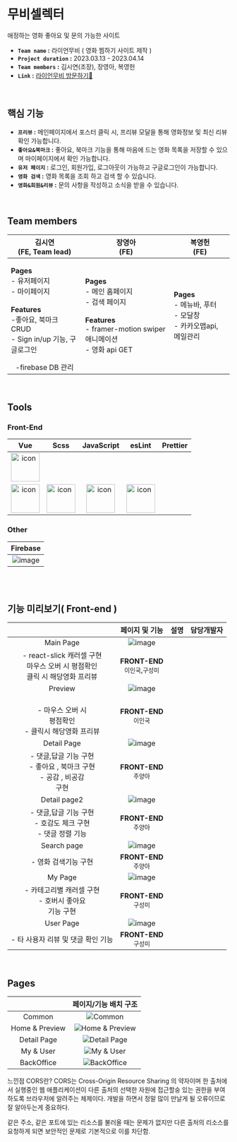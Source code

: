 # 무비셀렉터
애정하는 영화 좋아요 및 문의 가능한 사이트<br />
- **`Team name` :** 라이언무비 ( 영화 찜하기 사이트 제작 )
- **`Project duration` :** 2023.03.13 - 2023.04.14
- **`Team members` :** 김시연(조장), 장영아, 복영헌
- **`Link` :** [라이언무비 방문하기👀](https://movie-33ea4.web.app/)

<br/>

## 핵심 기능
- **`프리뷰` :** 메인페이지에서 포스터 클릭 시, 프리뷰 모달을 통해 영화정보 및 최신 리뷰 확인 가능합니다.
- **`좋아요&북마크` :** 좋아요, 북마크 기능을 통해 마음에 드는 영화 목록을 저장할 수 있으며 마이페이지에서 확인 가능합니다.
- **`유저 페이지` :** 로그인, 회원가입, 로그아웃이 가능하고 구글로그인이 가능합니다.
- **`영화 검색` :** 영화 목록을 조회 하고 검색 할 수 있습니다.
- **`영화&회원&리뷰` :** 문의 사항을 작성하고 소식을 받을 수 있습니다.


<br/>


## Team members



|김시연<br>(FE, Team lead)|장영아<br>(FE)|복영헌<br>(FE)|                     
| :--: | :--: | :--: | 
| <p align="left">**Pages**<br/>- 유저페이지<br/>- 마이페이지 <br /><br/>**Features**<br/>-좋아요, 북마크 CRUD <br/> - Sign in/up 기능, 구글로그인</p>-firebase DB 관리 | <p align="left">**Pages**<br/>- 메인 홈페이지<br/>- 검색 페이지<br/> <br/>**Features**<br/>- framer-motion swiper 애니메이션 <br/> - 영화 api GET <br/> </p> | <p align="left">**Pages**<br/>- 메뉴바, 푸터<br/>  - 모달창 <br/> - 카카오맵api, 메일관리 <br/> |



<br/>

## <span style="">  **Tools** </span>

### Front-End

Vue|Scss|JavaScript|esLint|Prettier|
|  :--: | :--: | :--: | :--: | :--: |
| <img src="https://github.com/rlatldus/Movie/assets/122216298/8167513d-c43a-4c81-ad28-cc229b9b1ea9" alt="icon" width="65" height="65"/>
 | <img src="https://techstack-generator.vercel.app/sass-icon.svg" alt="icon" width="65" height="65" />|  <img src="https://techstack-generator.vercel.app/js-icon.svg" alt="icon" width="65" height="65" /> | <img src="https://techstack-generator.vercel.app/eslint-icon.svg" alt="icon" width="65" height="65" /> | <img src="https://techstack-generator.vercel.app/prettier-icon.svg" alt="icon" width="65" height="65" /> |


### Other

Firebase|
| :--: |
| ![image](https://github.com/rlatldus/Movie/assets/122216298/95630a87-0621-4bc2-b5fe-08a62da9a595)|

<br/>

<br/>

## 기능 미리보기( Front-end )


| |페이지 및 기능 |설명|담당개발자|
|:--:|:--:|:--:|:--:|
|Main Page|![image](https://github.com/rlatldus/Movie/assets/122216298/96bd5da3-006c-4ac3-94d1-279ca7bc8bb8)
| - react-slick 캐러셀 구현 <br/>마우스 오버 시 평점확인 <br/>클릭 시 해당영화 프리뷰 | **FRONT-END** </br> `이인국`,`구성미` </br>|
|Preview|![image](https://github.com/rlatldus/Movie/assets/122216298/d39b35e4-4012-41c4-b588-3d350e03618b)
| </br> - 마우스 오버 시<br/> 평점확인 </br> - 클릭시 해당영화 프리뷰 | **FRONT-END** </br> `이인국` </br> |
|Detail Page|![image](https://github.com/rlatldus/Movie/assets/122216298/742b2503-aedc-44fd-8dcf-4a9d9c21a1ea)
| - 댓글,답글 기능 구현 </br> - 좋아요 , 북마크 구현 </br> - 공감 , 비공감<br/> 구현 | **FRONT-END** </br> `주양아` |
|Detail page2 |![image](https://github.com/rlatldus/Movie/assets/122216298/5cf491e0-c4db-4eea-a888-9fe11eaea4de)
| - 댓글,답글 기능 구현 <br/> - 호감도 체크 구현 <br/>- 댓글 정렬 기능  | **FRONT-END** </br> `주양아` </br> |
|Search page |![image](https://github.com/rlatldus/Movie/assets/122216298/503501e3-742a-4a6d-a494-ead30841f979)
| - 영화 검색기능 구현 <br/>| **FRONT-END** </br> `주양아` </br> |
|My Page|![image](https://github.com/rlatldus/Movie/assets/122216298/56edab3a-e69a-4a0a-8b46-fec50663fea8)
| - 카테고리별 캐러셀 구현 <br /> - 호버시 좋아요<br/> 기능 구현 |  **FRONT-END** </br> `구성미` </br> |
| User Page |![image](https://github.com/rlatldus/Movie/assets/122216298/9f26ceb1-ea82-4f78-a0c9-54000034db78)
| - 타 사용자 리뷰 및 댓글 확인 기능 |**FRONT-END** </br>`구성미` </br>|
<br/>

## Pages

| |페이지/기능 배치 구조|
| :--: | :--: |
|Common|![Common](https://user-images.githubusercontent.com/122377401/233072429-c8a09ffe-e11b-4c63-89ec-04ebaaa7d002.png)|
|Home & Preview|![Home & Preview](https://user-images.githubusercontent.com/122377401/233072426-3177b9fa-e992-4d40-91f3-cd372d3cdbae.png)| 
|Detail Page|![Detail Page](https://user-images.githubusercontent.com/122377401/233072424-b855b592-797c-4fc9-828c-2d9dba372fb3.png)| 
|My & User |![My & User](https://user-images.githubusercontent.com/122377401/233072422-e4ffc00a-c2bb-4833-bdea-f9e70e922801.png)| 
|BackOffice |![BackOffice](https://user-images.githubusercontent.com/122377401/233072414-091c8f1a-a03b-447e-b267-d7197ab1aa42.png)| 


느낀점 
CORS란?
CORS는 Cross-Origin Resource Sharing 의 약자이며 한 출처에서 실행중인 웹 애플리케이션이 다른 출처의 선택한 자원에 접근할숭 있는 권한을 부여하도록 브라우저에 알려주는 체제이다.
개발을 하면서 정말 많이 만날게 될 오류이므로 잘 알아두는게 중요하다.

같은 주소, 같은 포트에 있는 리소스를 불러올 때는 문제가 없지만 다른 출처의 리소스를 요청하게 되면 보안적인 문제로 기본적으로 이를 차단함.



